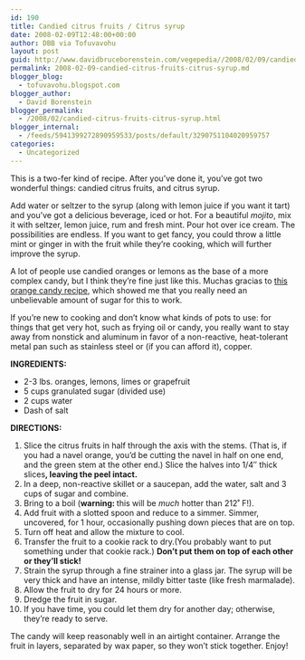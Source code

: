 ```yaml
---
id: 190
title: Candied citrus fruits / Citrus syrup
date: 2008-02-09T12:48:00+00:00
author: DBB via Tofuvavohu
layout: post
guid: http://www.davidbruceborenstein.com/vegepedia//2008/02/09/candied-citrus-fruits-citrus-syrup/
permalink: 2008-02-09-candied-citrus-fruits-citrus-syrup.md
blogger_blog:
  - tofuvavohu.blogspot.com
blogger_author:
  - David Borenstein
blogger_permalink:
  - /2008/02/candied-citrus-fruits-citrus-syrup.html
blogger_internal:
  - /feeds/5941399272890959533/posts/default/3290751104020959757
categories:
  - Uncategorized
---
```

This is a two-fer kind of recipe. After you&#8217;ve done it, you&#8217;ve got two wonderful things: candied citrus fruits, and citrus syrup.

Add water or seltzer to the syrup (along with lemon juice if you want it tart) and you&#8217;ve got a delicious beverage, iced or hot. For a beautiful <span style="font-style: italic;">mojito</span>, mix it with seltzer, lemon juice, rum and fresh mint. Pour hot over ice cream. The possibilities are endless. If you want to get fancy, you could throw a little mint or ginger in with the fruit while they&#8217;re cooking, which will further improve the syrup.

A lot of people use candied oranges or lemons as the base of a more complex candy, but I think they&#8217;re fine just like this. Muchas gracias to [this orange candy recipe](http://www.recipezaar.com/144348), which showed me that you really need an unbelievable amount of sugar for this to work.

If you&#8217;re new to cooking and don&#8217;t know what kinds of pots to use: for things that get very hot, such as frying oil or candy, you really want to stay away from nonstick and aluminum in favor of a non-reactive, heat-tolerant metal pan such as stainless steel or (if you can afford it), copper.

<span style="font-weight: bold;">INGREDIENTS:<br /></span> 

  * 2-3 lbs. oranges, lemons, limes or grapefruit
  * 5 cups granulated sugar (divided use)
  * 2 cups water
  * Dash of salt

<span style="font-weight: bold;">DIRECTIONS:<br /></span> 

  1. Slice the citrus fruits in half through the axis with the stems. (That is, if you had a navel orange, you&#8217;d be cutting the navel in half on one end, and the green stem at the other end.) Slice the halves into 1/4&#8243; thick slices<span style="font-weight: bold;">, leaving the peel intact.</span>
  2. In a deep, non-reactive skillet or a saucepan, add the water, salt and 3 cups of sugar and combine.
  3. Bring to a boil (<span style="font-weight: bold;">warning: </span>this will be <span style="font-style: italic;">much </span>hotter than 212˚ F!).
  4. Add fruit with a slotted spoon and reduce to a simmer. Simmer, uncovered, for 1 hour, occasionally pushing down pieces that are on top.
  5. Turn off heat and allow the mixture to cool.
  6. Transfer the fruit to a cookie rack to dry.(You probably want to put something under that cookie rack.) <span style="font-weight: bold;">Don&#8217;t put them on top of each other or they&#8217;ll stick!</span>
  7. Strain the syrup through a fine strainer into a glass jar. The syrup will be very thick and have an intense, mildly bitter taste (like fresh marmalade).
  8. Allow the fruit to dry for 24 hours or more.
  9. Dredge the fruit in sugar.
 10. If you have time, you could let them dry for another day; otherwise, they&#8217;re ready to serve.

The candy will keep reasonably well in an airtight container. Arrange the fruit in layers, separated by wax paper, so they won&#8217;t stick together. Enjoy!